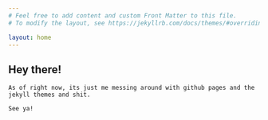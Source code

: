 ```yaml
---
# Feel free to add content and custom Front Matter to this file.
# To modify the layout, see https://jekyllrb.com/docs/themes/#overriding-theme-defaults

layout: home
---
```


## Hey there!

```This page is created as a means for me to dump my thoughts.
As of right now, its just me messing around with github pages and the jekyll themes and shit.

See ya!
